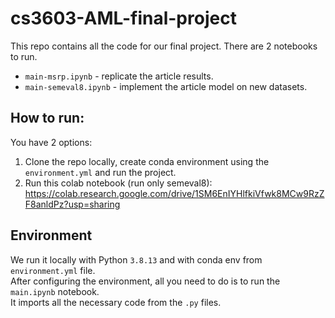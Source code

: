 # cs3603-AML-final-project
This repo contains all the code for our final project.
There are 2 notebooks to run.
- `main-msrp.ipynb` - replicate the article results.
- `main-semeval8.ipynb` - implement the article model on new datasets.


## How to run:
You have 2 options:
1. Clone the repo locally, create conda environment using the `environment.yml` and run the project.
2. Run this colab notebook (run only semeval8): https://colab.research.google.com/drive/1SM6EnIYHlfkiVfwk8MCw9RzZF8anldPz?usp=sharing


## Environment
We run it locally with Python `3.8.13` and with conda env from `environment.yml` file.
<br>
After configuring the environment, all you need to do is to run the `main.ipynb` notebook. <br> It imports all the necessary code from the `.py` files.
